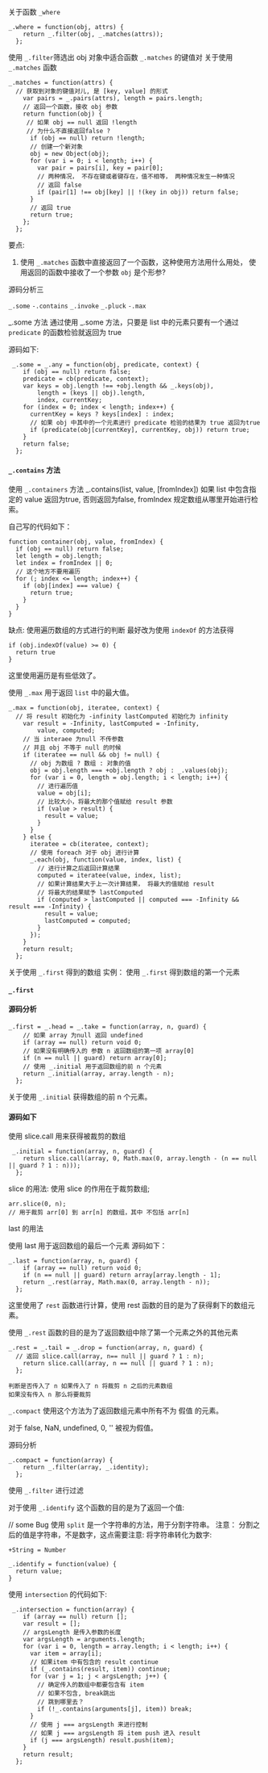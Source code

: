 关于函数 `_where`
```
_.where = function(obj, attrs) {
    return _.filter(obj, _.matches(attrs));
  };
```
使用 `_.filter`筛选出 obj 对象中适合函数 `_.matches` 的键值对
关于使用 `_.matches` 函数
```
_.matches = function(attrs) {
  // 获取到对象的键值对儿, 是 [key, value] 的形式
    var pairs = _.pairs(attrs), length = pairs.length;
    // 返回一个函数，接收 obj 参数
    return function(obj) {
     // 如果 obj == null 返回 !length
     // 为什么不直接返回false ?
      if (obj == null) return !length;
      // 创建一个新对象
      obj = new Object(obj);
      for (var i = 0; i < length; i++) {
        var pair = pairs[i], key = pair[0];
        // 两种情况， 不存在键或者键存在，值不相等， 两种情况发生一种情况
        // 返回 false
        if (pair[1] !== obj[key] || !(key in obj)) return false;
      }
      // 返回 true
      return true;
    };
  };
```
要点:
1. 使用 `_.matches` 函数中直接返回了一个函数，这种使用方法用什么用处，
使用返回的函数中接收了一个参数 `obj` 是个形参?

源码分析三

`_.some` `-.contains` `_.invoke` `_.pluck` `-.max`

_.some 方法
通过使用 _.some 方法，只要是 list 中的元素只要有一个通过 `predicate` 的函数检验就返回为 true

源码如下:
```
 _.some = _.any = function(obj, predicate, context) {
    if (obj == null) return false;
    predicate = cb(predicate, context);
    var keys = obj.length !== +obj.length && _.keys(obj),
        length = (keys || obj).length,
        index, currentKey;
    for (index = 0; index < length; index++) {
      currentKey = keys ? keys[index] : index;
      // 如果 obj 中其中的一个元素进行 predicate 检验的结果为 true 返回为true
      if (predicate(obj[currentKey], currentKey, obj)) return true;
    }
    return false;
  };
```
#### `_.contains` 方法
使用 `_.containers` 方法
_.contains(list, value, [fromIndex])
如果 list 中包含指定的 value 返回为true, 否则返回为false, fromIndex 规定数组从哪里开始进行检索。

自己写的代码如下：
```
function container(obj, value, fromIndex) {
  if (obj == null) return false;
  let length = obj.length;
  let index = fromIndex || 0;
  // 这个地方不要用遍历
  for (; index <= length; index++) {
    if (obj[index] === value) {
      return true;
    }
  }
}
```
缺点: 使用遍历数组的方式进行的判断
最好改为使用 `indexOf` 的方法获得
```
if (obj.indexOf(value) >= 0) {
  return true
}
```
这里使用遍历是有些低效了。

使用 `_.max` 用于返回 `list` 中的最大值。
```
_.max = function(obj, iteratee, context) {
  // 将 result 初始化为 -infinity lastComputed 初始化为 infinity
    var result = -Infinity, lastComputed = -Infinity,
        value, computed;
    // 当 interaee 为null 不传参数
    // 并且 obj 不等于 null 的时候
    if (iteratee == null && obj != null) {
      // obj 为数组 ? 数组 : 对象的值
      obj = obj.length === +obj.length ? obj : _.values(obj);
      for (var i = 0, length = obj.length; i < length; i++) {
        // 进行遍历值
        value = obj[i];
        // 比较大小，将最大的那个值赋给 result 参数
        if (value > result) {
          result = value;
        }
      }
    } else {
      iteratee = cb(iteratee, context);
      // 使用 foreach 对于 obj 进行计算
      _.each(obj, function(value, index, list) {
        // 进行计算之后返回计算结果
        computed = iteratee(value, index, list);
        // 如果计算结果大于上一次计算结果， 将最大的值赋给 result
        // 将最大的结果赋予 lastComputed
        if (computed > lastComputed || computed === -Infinity && result === -Infinity) {
          result = value;
          lastComputed = computed;
        }
      });
    }
    return result;
  };
```
关于使用 `_.first` 得到的数组
实例：
使用 `_.first` 得到数组的第一个元素
#### `_.first`

#### 源码分析

```
_.first = _.head = _.take = function(array, n, guard) {
    // 如果 array 为null 返回 undefined
    if (array == null) return void 0;
    // 如果没有明确传入的 参数 n 返回数组的第一项 array[0]
    if (n == null || guard) return array[0];
    // 使用 _.initial 用于返回数组的前 n 个元素
    return _.initial(array, array.length - n);
  };
```
关于使用 `_.initial` 获得数组的前 n 个元素。

#### 源码如下

使用 slice.call 用来获得被裁剪的数组
```
 _.initial = function(array, n, guard) {
    return slice.call(array, 0, Math.max(0, array.length - (n == null || guard ? 1 : n)));
  };
```

slice 的用法:
使用 slice 的作用在于裁剪数组;
```
arr.slice(0, n);
// 用于裁剪 arr[0] 到 arr[n] 的数组，其中 不包括 arr[n]
```
last 的用法

使用 last 用于返回数组的最后一个元素
源码如下：

```
_.last = function(array, n, guard) {
    if (array == null) return void 0;
    if (n == null || guard) return array[array.length - 1];
    return _.rest(array, Math.max(0, array.length - n));
  };
```
这里使用了 `rest` 函数进行计算，使用 rest 函数的目的是为了获得剩下的数组元素。

使用 `_.rest` 函数的目的是为了返回数组中除了第一个元素之外的其他元素
```
_.rest = _.tail = _.drop = function(array, n, guard) {
  // 返回 slice.call(array, n== null || guard ? 1 : n);
    return slice.call(array, n == null || guard ? 1 : n);
  };

判断是否传入了 n 如果传入了 n 将裁剪 n 之后的元素数组
如果没有传入 n 那么将要裁剪
```

`_.compact` 使用这个方法为了返回数组元素中所有不为 假值 的元素。

对于 false, NaN, undefined, 0, '' 被视为假值。

源码分析
```
_.compact = function(array) {
    return _.filter(array, _.identity);
  };
```
使用 `_.filter` 进行过滤

对于使用 `_.identify` 这个函数的目的是为了返回一个值:

// some Bug
使用 `split` 是一个字符串的方法，用于分割字符串。
注意： 分割之后的值是字符串，不是数字，这点需要注意:
将字符串转化为数字:
```
+String = Number
```

```
_.identify = function(value) {
  return value;
}
```

使用 `intersection` 的代码如下:

```
 _.intersection = function(array) {
    if (array == null) return [];
    var result = [];
    // argsLength 是传入参数的长度
    var argsLength = arguments.length;
    for (var i = 0, length = array.length; i < length; i++) {
      var item = array[i];
      // 如果item 中有包含的 result continue
      if (_.contains(result, item)) continue;
      for (var j = 1; j < argsLength; j++) {
        // 确定传入的数组中都要包含有 item
        // 如果不包含, break跳出
        // 跳到哪里去？
        if (!_.contains(arguments[j], item)) break;
      }
      // 使用 j === argsLength 来进行控制
      // 如果 j === argsLength 将 item push 进入 result
      if (j === argsLength) result.push(item);
    }
    return result;
  };
```